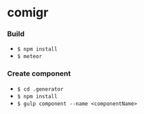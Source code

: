 # comigr

### Build

- `$ npm install`
- `$ meteor`

### Create component

- `$ cd .generator`
- `$ npm install`
- `$ gulp component --name <componentName>`
